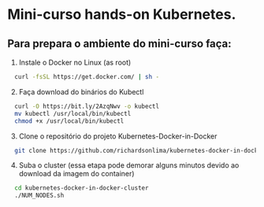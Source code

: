 # Mini-curso hands-on Kubernetes.

## Para prepara o ambiente do mini-curso faça:

1. Instale o Docker no Linux (as root)
```bash
  curl -fsSL https://get.docker.com/ | sh -
```

2. Faça download do binários do Kubectl
```bash
  curl -O https://bit.ly/2AzqNwv -o kubectl
  mv kubectl /usr/local/bin/kubectl
  chmod +x /usr/local/bin/kubectl
```

3. Clone o repositório do projeto Kubernetes-Docker-in-Docker
```bash
  git clone https://github.com/richardsonlima/kubernetes-docker-in-docker-cluster.git
```
4. Suba o cluster (essa etapa pode demorar alguns minutos devido ao download da imagem do container)
```bash
  cd kubernetes-docker-in-docker-cluster
  ./NUM_NODES.sh
```
